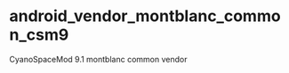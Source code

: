 android_vendor_montblanc_common_csm9
====================================

CyanoSpaceMod 9.1 montblanc common vendor